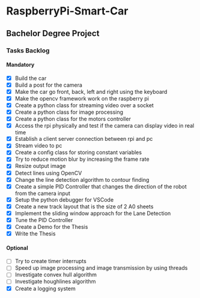 # RaspberryPi-Smart-Car
## Bachelor Degree Project

### Tasks Backlog
#### Mandatory
- [X] Build the car
- [X] Build a post for the camera
- [X] Make the car go front, back, left and right using the keyboard
- [X] Make the opencv framework work on the raspberry pi
- [X] Create a python class for streaming video over a socket
- [X] Create a python class for image processing
- [X] Create a python class for the motors controller 
- [X] Access the rpi physically and test if the camera can display video in real time
- [X] Establish a client server connection between rpi and pc
- [X] Stream video to pc 
- [X] Create a config class for storing constant variables
- [X] Try to reduce motion blur by increasing the frame rate
- [X] Resize output image 
- [X] Detect lines using OpenCV
- [X] Change the line detection algorithm to contour finding 
- [X] Create a simple PID Controller that changes the direction of the robot from the camera input
- [X] Setup the python debugger for VSCode
- [X] Create a new track layout that is the size of 2 A0 sheets
- [X] Implement the sliding window approach for the Lane Detection 
- [X] Tune the PID Controller
- [X] Create a Demo for the Thesis
- [X] Write the Thesis

#### Optional
- [ ] Try to create timer interrupts
- [ ] Speed up image processing and image transmission by using threads
- [ ] Investigate convex hull algorithm
- [ ] Investigate houghlines algorithm
- [X] Create a logging system 